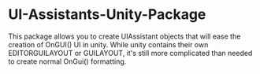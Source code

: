 # UI-Assistants-Unity-Package

This package allows you to create UIAssistant objects that will ease the creation of OnGUI() UI in unity. 
While unity contains their own EDITORGUILAYOUT or GUILAYOUT, it's still more complicated than needed to create normal OnGui() formatting.
